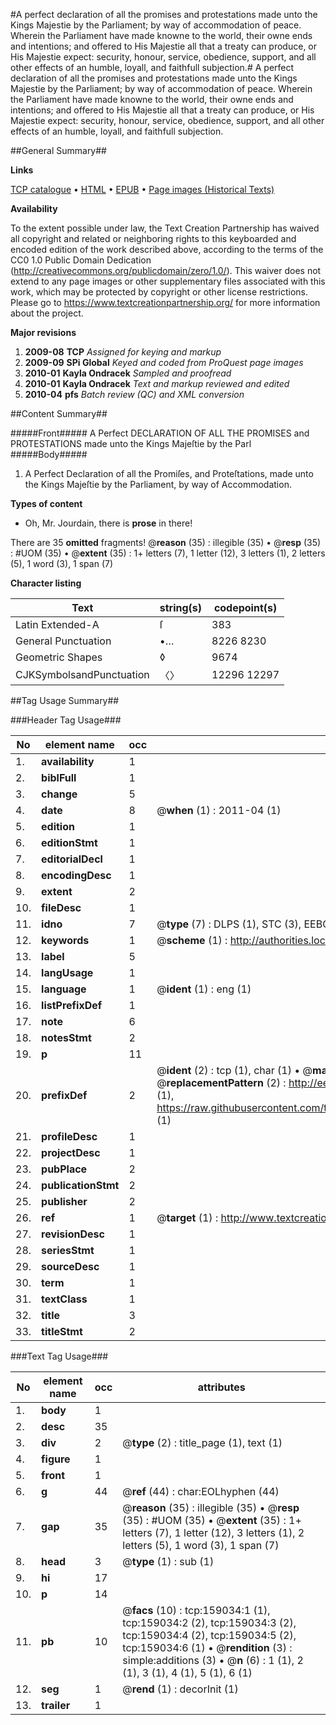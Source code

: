#A perfect declaration of all the promises and protestations made unto the Kings Majestie by the Parliament; by way of accommodation of peace. Wherein the Parliament have made knowne to the world, their owne ends and intentions; and offered to His Majestie all that a treaty can produce, or His Majestie expect: security, honour, service, obedience, support, and all other effects of an humble, loyall, and faithfull subjection.#
A perfect declaration of all the promises and protestations made unto the Kings Majestie by the Parliament; by way of accommodation of peace. Wherein the Parliament have made knowne to the world, their owne ends and intentions; and offered to His Majestie all that a treaty can produce, or His Majestie expect: security, honour, service, obedience, support, and all other effects of an humble, loyall, and faithfull subjection.

##General Summary##

**Links**

[TCP catalogue](http://www.ota.ox.ac.uk/tcp/)  • 
[HTML](http://tei.it.ox.ac.uk/tcp/Texts-HTML/free/A90/A90461.html)  • 
[EPUB](http://tei.it.ox.ac.uk/tcp/Texts-EPUB/free/A90/A90461.epub) • 
[Page images (Historical Texts)](https://historicaltexts.jisc.ac.uk/eebo-99871166e)

**Availability**

To the extent possible under law, the Text Creation Partnership has waived all copyright and related or neighboring rights to this keyboarded and encoded edition of the work described above, according to the terms of the CC0 1.0 Public Domain Dedication (http://creativecommons.org/publicdomain/zero/1.0/). This waiver does not extend to any page images or other supplementary files associated with this work, which may be protected by copyright or other license restrictions. Please go to https://www.textcreationpartnership.org/ for more information about the project.

**Major revisions**

1. __2009-08__ __TCP__ *Assigned for keying and markup*
1. __2009-09__ __SPi Global__ *Keyed and coded from ProQuest page images*
1. __2010-01__ __Kayla Ondracek__ *Sampled and proofread*
1. __2010-01__ __Kayla Ondracek__ *Text and markup reviewed and edited*
1. __2010-04__ __pfs__ *Batch review (QC) and XML conversion*

##Content Summary##

#####Front#####
A Perfect DECLARATION OF ALL THE PROMISES and PROTESTATIONS made unto the Kings Majeſtie by the Parl
#####Body#####

1. A Perfect Declaration of all the Promiſes, and Proteſtations, made unto the Kings Majeſtie by the Parliament, by way of Accommodation.

**Types of content**

  * Oh, Mr. Jourdain, there is **prose** in there!

There are 35 **omitted** fragments! 
 @__reason__ (35) : illegible (35)  •  @__resp__ (35) : #UOM (35)  •  @__extent__ (35) : 1+ letters (7), 1 letter (12), 3 letters (1), 2 letters (5), 1 word (3), 1 span (7)

**Character listing**


|Text|string(s)|codepoint(s)|
|---|---|---|
|Latin Extended-A|ſ|383|
|General Punctuation|•…|8226 8230|
|Geometric Shapes|◊|9674|
|CJKSymbolsandPunctuation|〈〉|12296 12297|

##Tag Usage Summary##

###Header Tag Usage###

|No|element name|occ|attributes|
|---|---|---|---|
|1.|__availability__|1||
|2.|__biblFull__|1||
|3.|__change__|5||
|4.|__date__|8| @__when__ (1) : 2011-04 (1)|
|5.|__edition__|1||
|6.|__editionStmt__|1||
|7.|__editorialDecl__|1||
|8.|__encodingDesc__|1||
|9.|__extent__|2||
|10.|__fileDesc__|1||
|11.|__idno__|7| @__type__ (7) : DLPS (1), STC (3), EEBO-CITATION (1), PROQUEST (1), VID (1)|
|12.|__keywords__|1| @__scheme__ (1) : http://authorities.loc.gov/ (1)|
|13.|__label__|5||
|14.|__langUsage__|1||
|15.|__language__|1| @__ident__ (1) : eng (1)|
|16.|__listPrefixDef__|1||
|17.|__note__|6||
|18.|__notesStmt__|2||
|19.|__p__|11||
|20.|__prefixDef__|2| @__ident__ (2) : tcp (1), char (1)  •  @__matchPattern__ (2) : ([0-9\-]+):([0-9IVX]+) (1), (.+) (1)  •  @__replacementPattern__ (2) : http://eebo.chadwyck.com/downloadtiff?vid=$1&page=$2 (1), https://raw.githubusercontent.com/textcreationpartnership/Texts/master/tcpchars.xml#$1 (1)|
|21.|__profileDesc__|1||
|22.|__projectDesc__|1||
|23.|__pubPlace__|2||
|24.|__publicationStmt__|2||
|25.|__publisher__|2||
|26.|__ref__|1| @__target__ (1) : http://www.textcreationpartnership.org/docs/. (1)|
|27.|__revisionDesc__|1||
|28.|__seriesStmt__|1||
|29.|__sourceDesc__|1||
|30.|__term__|1||
|31.|__textClass__|1||
|32.|__title__|3||
|33.|__titleStmt__|2||


###Text Tag Usage###

|No|element name|occ|attributes|
|---|---|---|---|
|1.|__body__|1||
|2.|__desc__|35||
|3.|__div__|2| @__type__ (2) : title_page (1), text (1)|
|4.|__figure__|1||
|5.|__front__|1||
|6.|__g__|44| @__ref__ (44) : char:EOLhyphen (44)|
|7.|__gap__|35| @__reason__ (35) : illegible (35)  •  @__resp__ (35) : #UOM (35)  •  @__extent__ (35) : 1+ letters (7), 1 letter (12), 3 letters (1), 2 letters (5), 1 word (3), 1 span (7)|
|8.|__head__|3| @__type__ (1) : sub (1)|
|9.|__hi__|17||
|10.|__p__|14||
|11.|__pb__|10| @__facs__ (10) : tcp:159034:1 (1), tcp:159034:2 (2), tcp:159034:3 (2), tcp:159034:4 (2), tcp:159034:5 (2), tcp:159034:6 (1)  •  @__rendition__ (3) : simple:additions (3)  •  @__n__ (6) : 1 (1), 2 (1), 3 (1), 4 (1), 5 (1), 6 (1)|
|12.|__seg__|1| @__rend__ (1) : decorInit (1)|
|13.|__trailer__|1||
